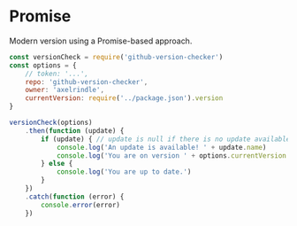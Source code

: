 # Promise

Modern version using a Promise-based approach.

```js showLineNumbers title="src/util/version-check.js"
const versionCheck = require('github-version-checker')
const options = {
    // token: '...',
    repo: 'github-version-checker',
    owner: 'axelrindle',
    currentVersion: require('../package.json').version
}

versionCheck(options)
    .then(function (update) {
        if (update) { // update is null if there is no update available, so check here
            console.log('An update is available! ' + update.name)
            console.log('You are on version ' + options.currentVersion + '!')
        } else {
            console.log('You are up to date.')
        }
    })
    .catch(function (error) {
        console.error(error)
    })
```
